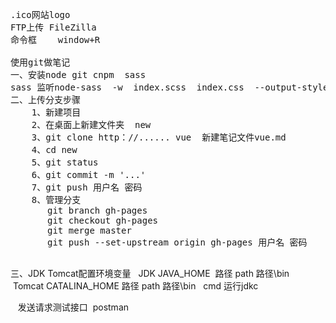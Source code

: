 <pre>
.ico网站logo
FTP上传 FileZilla
命令框    window+R

使用git做笔记
一、安装node git cnpm  sass
sass 监听node-sass  -w  index.scss  index.css  --output-style  expanded
二、上传分支步骤
    1、新建项目
    2、在桌面上新建文件夹  new
    3、git clone http：//...... vue  新建笔记文件vue.md
    4、cd new
    5、git status
    6、git commit -m '...'
    7、git push 用户名 密码
    8、管理分支
       git branch gh-pages
       git checkout gh-pages
       git merge master
       git push --set-upstream origin gh-pages 用户名 密码
 </pre>
三、JDK Tomcat配置环境变量
    JDK  JAVA_HOME  路径  path 路径\bin
    Tomcat CATALINA_HOME 路径 path 路径\bin
    cmd 运行jdkc
    
    
    发送请求测试接口  postman
